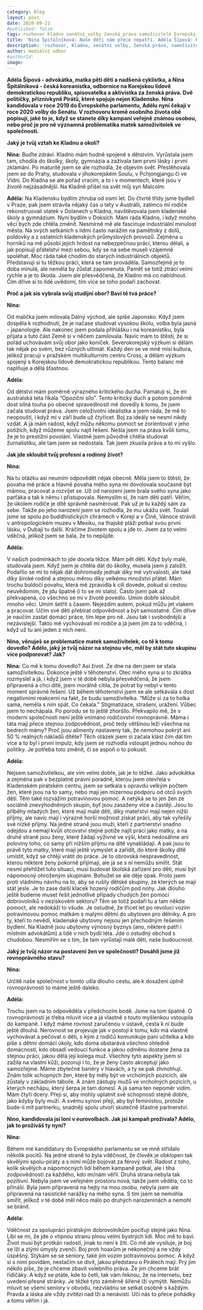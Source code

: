```yaml
---
category: blog
layout: post
date: 2020-09-21
#published: false
tags: rozhovor Kladno senátní_volby ženská_práva samoživitelé Evropský_parlament
title: 'Nina Špitálníková: Naše děti nám přece nepatří. Adéla Šípová: Kladno má stále co nabídnout'
description: 'rozhovor, Kladno, senátní volby, ženská práva, samoživitelé, Evropský parlament' 
author: mediální odbor
#authorId: 
image: 
---
```


**Adéla Šípová - advokátka, matka pěti dětí a nadšená cyklistka, a Nina Špitálníková - česká koreanistka, odbornice na Korejskou lidově demokratickou republiku, spisovatelka a aktivistka za ženská práva. Dvě političky, příznivkyně Pirátů, které spojuje nejen Kladensko. Nina kandidovala v roce 2019 do Evropského parlamentu, Adélu nyní čekají v roce 2020 volby do Senátu. V rozhovoru kromě osobního života obě popisují, jaké to je, když se stanete díky kampani veřejně známou osobou, nebo proč je pro ně významná problematika matek samoživitelek ve společnosti.**  

**Jaký je tvůj vztah ke Kladnu a okolí?** 

**Nina:**
Buďte zdrávi.
Kladno mám hodně spojené s dětstvím. Vyrůstala jsem tam, chodila do školky, školy, gymnázia a zažívala tam první lásky i první zklamání. Po maturitě jsem se ale rozhodla, že objevím svět. Přestěhovala jsem se do Prahy, studovala v jihokorejském Soulu, v Pchjongjangu či ve Vídni. Do Kladna se ale pořád vracím, a to i v momentech, které jsou v životě nejzásadnější. Na Kladně přišel na svět můj syn Malcolm.  

**Adéla:**
Na Kladensku bydlím zhruba od osmi let. Do čtvrté třídy jsme bydleli v Praze, pak jsem strávila nějaký čas u tety v Austrálii, zatímco mí rodiče rekonstruovali statek v Dolanech u Kladna, navštěvovala jsem kladenské školy a gymnázium. Nyní bydlím v Doksích. Mám ráda Kladno, i když mnoho věcí bych zde chtěla změnit. Nesmírně mě ale fascinuje industriální minulost města. Na svých setkáních s lidmi často narážím na pamětníky z dolů, poldovky a z ostatních kladenských průmyslových provozů. Zejména u horníků na mě působí jejich hrdost na nebezpečnou práci, kterou dělali, a jak popisují přátelství mezi sebou, kdy se na sebe museli vzájemně spoléhat. Moc ráda také chodím do starých industriálních objektů. Představuji si tu těžkou práci, která se tam prováděla. Samozřejmě je to doba minulá, ale neměla by zůstat zapomenuta. Paměť se totiž ztrácí velmi rychle a je to škoda. Jsem ale přesvědčená, že Kladno má co nabídnout. Čím dříve si to lidé uvědomí, tím více se toho podaří zachovat.

**Proč a jak sis vybrala svůj studijní obor? Baví tě tvá práce?** 

**Nina:**

Od malička jsem milovala Dálný východ, ale spíše Japonsko. Když jsem dospěla k rozhodnutí, že je načase studovat vysokou školu, volba byla jasná - japanologie. Ale nakonec jsem podala přihlášku i na koreanistiku, byla přijata a tuto část Země si v něčem zamilovala. Navíc mám to štěstí, že si pořád uchovávám svůj obor jako koníček. Severokorejský výzkum si dělám tak nějak po svém, bez různých ultimát.
Každý den se ve mně mísí kultura, jelikož pracuji v pražském multikulturním centru Cross, a dělám výzkum spojený s Korejskou lidově demokratickou republikou. Tento balanc mě naplňuje a dělá šťastnou.

**Adéla:**

Od dětství mám poměrně výrazného kritického ducha. Pamatuji si, že mi australská teta říkala “Opoziční sílo”. Tento kritický duch a potom poměrně dost silná touha po obecné spravedlnosti mě dovedly k tomu, že jsem začala studovat práva. Jsem celoživotní idealistka a jsem ráda, že mě to neopouští, i když mi v září bude už čtyřicet. Boj za ideály se nesmí nikdy vzdát. A já mám radost, když můžu někomu pomoct se zorientovat v jeho potížích, když můžeme spolu najít řešení. Nešla jsem na práva kvůli tomu, že je to prestižní povolání. Vlastně jsem původně chtěla studovat žurnalistiku, ale tam jsem se nedostala. Tak jsem zkusila práva a to mi vyšlo.

**Jak jde skloubit tvůj profesní a rodinný život?** 

**Nina:**

Na tu otázku asi neumím odpovědět nějak obecně. Měla jsem to štěstí, že povaha mé práce a hlavně povaha mého syna mi dovolovala současně být mámou, pracovat a rozvíjet se. Už od narození jsem brala svého syna jako parťáka a tak k němu i přistupovala. Nemyslím si, že nám děti patří. Věřím, že úkolem rodiče je dítě správně nasměrovat. Pak už je tu každý sám za sebe. Takže po jeho narození jsem se rozhodla, že mu ukážu svět. Toulali jsme se spolu po buddhistických chrámech v Koreji a v Číně, Vánoce strávili v antropologickém muzeu v Mexiku, na thajské pláži potkal svou první lásku, v Dubaji tu další. Kráčíme životem spolu a jde to. Jsem za to velmi vděčná, jelikož jsem se bála, že to nepůjde.

**Adéla:**

V našich podmínkách to jde docela těžce. Mám pět dětí. Když byly malé, studovala jsem. Když jsem je chtěla dát do školky, musela jsem ji založit. Podařilo se mi to nějak dát dohromady jednak díky mé vytrvalosti, ale také díky široké rodině a stejnou měrou díky velkému množství přátel. Mám trochu buldočí povahu, která mě zpravidla k cíli dovede, pokud si cestou neuvědomím, že jdu špatně (i to se mi stalo). Často jsem pak až překvapená, co všechno se mi v životě povedlo. Umím dobře skloubit mnoho věcí. Umím šetřit s časem. Nejezdím autem, pokud můžu jet vlakem a pracovat. Učím své děti přebírat odpovědnost a být samostatné. Čím dříve je naučím zastat domácí práce, tím lépe pro ně. Jsou tak i svobodnější a nezávislejší. Takto mě vychovávali mí rodiče a já jsem jim za to vděčná, i když už tu ani jeden z nich není.

**Nino, věnuješ se problematice matek samoživitelek, co tě k tomu dovedlo? Adélo, jaký je tvůj názor na stejnou věc, měl by stát tuto skupinu více podporovat? Jak?**

**Nina:** 
Co mě k tomu dovedlo? Asi život. Ze dne na den jsem se stala samoživitelkou. Dokonce ještě v těhotenství. Otec mého syna si to zkrátka rozmyslel a já, i když jsem v té době nebyla přesvědčená, že jsem připravená a chci dítě, jsem morálně cítila, že potrat by nebyl v tento moment správné řešení. Už během těhotenství jsem se ale setkávala s dost negativními reakcemi na fakt, že budu samoživitelka. “Může si za to holka sama, neměla s ním spát. Co čekala.” Stigmatizace, strašení, urážení. Vůbec jsem to nechápala. Po porodu se to ještě zhoršilo. Překvapilo mě, že v moderní společnosti není ještě vnímáno rodičovství rovnoprávně. Máma i táta mají přece stejnou zodpovědnost, proč tedy většinou leží všechna na bedrech mámy? Proč jsou alimenty nastaveny tak, že nemohou pokrýt ani 50 % reálných nákladů dítěte? Těch otázek jsem si začala klást čím dál tím více a to byl i první impulz, kdy jsem se rozhodla vstoupit jednou nohou do politiky. Je potřeba toto změnit, či se aspoň o to pokusit.

**Adéla:**

Nejsem samoživitelkou, ale vím velmi dobře, jak je to těžké. Jako advokátka a zejména pak v bezplatné právní poradně, kterou jsem otevřela v Kladenském pirátském centru, jsem se setkala s opravdu velkým počtem žen, které jsou na to samy, nebo mají jen mizernou podporu od otců svých dětí. Těm také rozvážím potravinovou pomoc. A netýká se to jen žen ze sociálně znevýhodněných skupin, byť jsou zasaženy více a častěji. Jsou to příběhy mladých žen, které mají malé děti, díky mateřství mají nejen nižší příjmy, ale navíc mají i výrazně horší možnost získat práci, aby tak vyřešily své nízké příjmy. Na jedné straně jsou muži, kteří z partnerství snadno odejdou a nemají kvůli otcovství stejné potíže najít práci jako matky, a na druhé straně jsou ženy, které žádají výživné ve výši, která nedosáhne ani poloviny toho, co samy při nižším příjmu na dítě vynakládají. A pak jsou to právě tyto matky, které mají ještě vymyslet a zařídit, do které školky dítě umístit, když se chtějí vrátit do práce. Je to obrovská nespravedlnost, kterou některé ženy pokorně přijímají, ale já se s ní nemůžu smířit. Stát nesmí přehlížet tuto situaci, musí budovat školská zařízení pro děti, musí být nápomocný ohroženým skupinám. Bohužel se ale děje opak. Proto jsem proti vládnímu návrhu na to, aby se rušily dětské skupiny, ze kterých se mají stát jesle. Je to zase další klacek hozený rodičům pod nohy. Jak dlouho ještě budeme muset řešit jednotlivé případy chudých žen pomocí dobrovolníků v neziskovém sektoru? Těm se totiž podaří tu a tam někde pomoct, ale nedokáží to všude. Je ostudné, že třicet let po revoluci vozím potravinovou pomoc matkám s malými dětmi do ubytoven pro dělníky. A pro ty, kteří to nevědí, kladenské ubytovny nejsou jen přechodným řešením bydlení. Na Kladně jsou ubytovny výnosný byznys (ano, některé patří i místním advokátům) a lidé v nich bydlí léta. Jde o ostudný obchod s chudobou. Nesmířím se s tím, že tam vyrůstají malé děti, naše budoucnost.

**Jaký je tvůj názor na postavení žen ve společnosti? Dosáhli jsme již rovnoprávného stavu?** 

**Nina:**

Určitě naše společnost v tomto ušla dlouho cestu, ale k dosažení úplně rovnoprávnosti to máme ještě daleko.

**Adéla:**

Trochu jsem na to odpověděla v předchozím bodě. Jsme na tom špatně. O rovnoprávnosti je třeba mluvit více a já vlastně s touto myšlenkou vstoupila do kampaně. I když máme rovnost zaručenou v ústavě, cesta k ní bude ještě dlouhá. Nerovnost se projevuje jak v postoji k tomu, kdo má vlastně vychovávat a pečovat o děti, s kým z rodičů komunikuje paní učitelka a kdo píše s dětmi domácí úkoly, kdo doma obstarává všechno ohledně domácnosti, kdo obsadí vedoucí funkce a jakou odměnu dostane žena za stejnou práci, jakou dělá její kolega muž. Všechny tyto aspekty jsem si zažila na vlastní kůži, pozoruji i to, že je ženy často akceptují jako samozřejmé. Máme zbytečné bariéry v hlavách, a ty se pak zhmotňují. Znám tolik schopných žen, které by měly být ve vrcholných pozicích, ale zůstaly v základním táboře. A znám zástupy mužů ve vrcholných pozicích, u kterých nechápu, který šerpa je tam donesl. A já sama ten nepoměr vidím. Mám čtyři dcery. Přeji si, aby mohly uplatnit své schopnosti stejně dobře, jako kdyby byly muži. A svému synovi přeji, aby byl feministou, protože bude-li mít partnerku, snadněji spolu utvoří skutečně šťastné partnerství.

**Nino, kandidovala jsi loni v eurovolbách. Jak jsi kampaň prožívala? Adélo, jak to prožíváš ty nyní?**

**Nina:**

Během mé kandidatury do Evropského parlamentu se ve mně střídalo několik pocitů. Na jedné straně to byla vděčnost, že člověk je obklopen tak skvělými spolu-piráty a s nimi může bojovat za férový svět. Radost z toho, kolik skvělých a nápomocných lidí během kampaně potkal, ale i tíha zodpovědnosti za každého, kdo mi/nám věřil. Druhá strana nebyla tak pozitivní. Nebyla jsem ve veřejném prostoru nová, takže jsem věděla, co to přináší. Byla jsem připravená na hejty na mou osobu, nebyla jsem ale připravená na rasistické narážky na mého syna. S tím jsem se nemohla smířit, jelikož v té době měl něco málo po druhých narozeninách a nemohl se bránit.

**Adéla:**

Vděčnost za spolupráci pirátským dobrovolníkům pociťuji stejně jako Nina. Líbí se mi, že jde o vtipnou stranu plnou velmi bystrých lidí. Moc mě to baví. Život musí být protkán radostí, jinak to není k žití. Co mě ale vysiluje, je boj se lží a zlými úmysly zvenčí. Boj proti hoaxům je nekonečný a ne vždy úspěšný. Stýkám se se seniory, také jim vozím potravinovou pomoc. A když si s nimi povídám, nestačím se divit, jakou představu o Pirátech mají. Prý jim někdo píše, že je chceme zbavit volebního práva. Že jim chceme brát řidičáky. A když se ptáte, kde to četli, tak vám řeknou, že na internetu, bez uvedení přesné stránky. Je těžké tyto záměrně šířené lži vymýtit. Nemůžu mluvit se všemi seniory v obvodu, nezvládnu se setkat osobně s každým. Pravda a láska ale vždy zvítězí nad lží a nenávistí. Učí nás to přece pohádky a tomu věřím i já.
